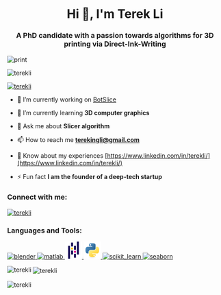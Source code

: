 <h1 align="center">Hi 👋, I'm Terek Li</h1>
<h3 align="center">A PhD candidate with a passion towards algorithms for 3D printing via Direct-Ink-Writing</h3>
<img align="center" alt="print" width="400" src="https://i.gifer.com/93vb.gif](https://j.gifs.com/AnAPQ9.gif">

<p align="left"> <img src="https://komarev.com/ghpvc/?username=terekli&label=Profile%20views&color=0e75b6&style=flat" alt="terekli" /> </p>

<p align="left"> <a href="https://github.com/ryo-ma/github-profile-trophy"><img src="https://github-profile-trophy.vercel.app/?username=terekli" alt="terekli" /></a> </p>

- 🔭 I’m currently working on [BotSlice](https://github.com/terekli/BotSlice)

- 🌱 I’m currently learning **3D computer graphics**

- 💬 Ask me about **Slicer algorithm**

- 📫 How to reach me **terekingli@gmail.com**

- 📄 Know about my experiences [https://www.linkedin.com/in/terekli/](https://www.linkedin.com/in/terekli/)

- ⚡ Fun fact **I am the founder of a deep-tech startup**

<h3 align="left">Connect with me:</h3>
<p align="left">
<a href="https://linkedin.com/in/terekli" target="blank"><img align="center" src="https://raw.githubusercontent.com/rahuldkjain/github-profile-readme-generator/master/src/images/icons/Social/linked-in-alt.svg" alt="terekli" height="30" width="40" /></a>
</p>

<h3 align="left">Languages and Tools:</h3>
<p align="left"> <a href="https://www.blender.org/" target="_blank" rel="noreferrer"> <img src="https://download.blender.org/branding/community/blender_community_badge_white.svg" alt="blender" width="40" height="40"/> </a> <a href="https://www.mathworks.com/" target="_blank" rel="noreferrer"> <img src="https://upload.wikimedia.org/wikipedia/commons/2/21/Matlab_Logo.png" alt="matlab" width="40" height="40"/> </a> <a href="https://pandas.pydata.org/" target="_blank" rel="noreferrer"> <img src="https://raw.githubusercontent.com/devicons/devicon/2ae2a900d2f041da66e950e4d48052658d850630/icons/pandas/pandas-original.svg" alt="pandas" width="40" height="40"/> </a> <a href="https://www.python.org" target="_blank" rel="noreferrer"> <img src="https://raw.githubusercontent.com/devicons/devicon/master/icons/python/python-original.svg" alt="python" width="40" height="40"/> </a> <a href="https://scikit-learn.org/" target="_blank" rel="noreferrer"> <img src="https://upload.wikimedia.org/wikipedia/commons/0/05/Scikit_learn_logo_small.svg" alt="scikit_learn" width="40" height="40"/> </a> <a href="https://seaborn.pydata.org/" target="_blank" rel="noreferrer"> <img src="https://seaborn.pydata.org/_images/logo-mark-lightbg.svg" alt="seaborn" width="40" height="40"/> </a> </p>

<p><img align="left" src="https://github-readme-stats.vercel.app/api/top-langs?username=terekli&show_icons=true&locale=en&layout=compact" alt="terekli" /></p>

<p>&nbsp;<img align="center" src="https://github-readme-stats.vercel.app/api?username=terekli&show_icons=true&locale=en" alt="terekli" /></p>

<p><img align="center" src="https://github-readme-streak-stats.herokuapp.com/?user=terekli&" alt="terekli" /></p>
